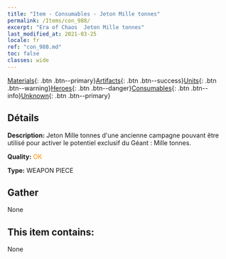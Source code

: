 ```yaml
---
title: "Item - Consumables - Jeton Mille tonnes"
permalink: /Items/con_988/
excerpt: "Era of Chaos  Jeton Mille tonnes"
last_modified_at: 2021-03-25
locale: fr
ref: "con_988.md"
toc: false
classes: wide
---
```

 [Materials](/fr/Items/){: .btn .btn--primary}[Artifacts](/fr/Items/Artifacts/){: .btn .btn--success}[Units](/fr/Items/Units/){: .btn .btn--warning}[Heroes](/fr/Items/Heroes/){: .btn .btn--danger}[Consumables](/fr/Items/Consumables/){: .btn .btn--info}[Unknown](/fr/Items/Unknown/){: .btn .btn--primary}

## Détails
 **Description:** Jeton Mille tonnes d'une ancienne campagne pouvant être utilisé pour activer le potentiel exclusif du Géant : Mille tonnes.

 **Quality:** <span style="color: #FF8C00">OK</span>

 **Type:** WEAPON PIECE

## Gather

  None

## This item contains:

  None

